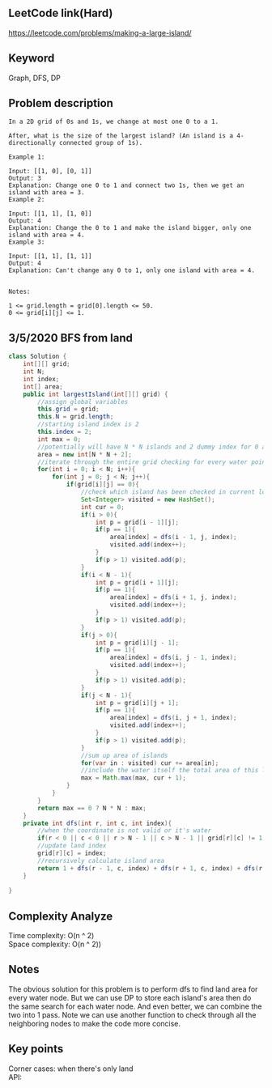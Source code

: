 ## LeetCode link(Hard)
https://leetcode.com/problems/making-a-large-island/

## Keyword
Graph, DFS, DP

## Problem description
```
In a 2D grid of 0s and 1s, we change at most one 0 to a 1.

After, what is the size of the largest island? (An island is a 4-directionally connected group of 1s).

Example 1:

Input: [[1, 0], [0, 1]]
Output: 3
Explanation: Change one 0 to 1 and connect two 1s, then we get an island with area = 3.
Example 2:

Input: [[1, 1], [1, 0]]
Output: 4
Explanation: Change the 0 to 1 and make the island bigger, only one island with area = 4.
Example 3:

Input: [[1, 1], [1, 1]]
Output: 4
Explanation: Can't change any 0 to 1, only one island with area = 4.
 

Notes:

1 <= grid.length = grid[0].length <= 50.
0 <= grid[i][j] <= 1.
```
## 3/5/2020 BFS from land

```java
class Solution {
    int[][] grid;
    int N;
    int index;
    int[] area;
    public int largestIsland(int[][] grid) {
        //assign global variables
        this.grid = grid;
        this.N = grid.length;
        //starting island index is 2
        this.index = 2;
        int max = 0;
        //potentially will have N * N islands and 2 dummy index for 0 and 1
        area = new int[N * N + 2];
        //iterate through the entire grid checking for every water point's potential island area while marking sizes of islands
        for(int i = 0; i < N; i++){
            for(int j = 0; j < N; j++){
                if(grid[i][j] == 0){
                    //check which island has been checked in current loop
                    Set<Integer> visited = new HashSet();
                    int cur = 0;
                    if(i > 0){
                        int p = grid[i - 1][j];
                        if(p == 1){
                            area[index] = dfs(i - 1, j, index);
                            visited.add(index++);
                        } 
                        if(p > 1) visited.add(p);
                    }
                    if(i < N - 1){
                        int p = grid[i + 1][j];
                        if(p == 1){
                            area[index] = dfs(i + 1, j, index);
                            visited.add(index++);
                        } 
                        if(p > 1) visited.add(p);
                    }
                    if(j > 0){
                        int p = grid[i][j - 1];
                        if(p == 1){
                            area[index] = dfs(i, j - 1, index);
                            visited.add(index++);
                        } 
                        if(p > 1) visited.add(p);
                    }
                    if(j < N - 1){
                        int p = grid[i][j + 1];
                        if(p == 1){
                            area[index] = dfs(i, j + 1, index);
                            visited.add(index++);
                        } 
                        if(p > 1) visited.add(p);
                    }
                    //sum up area of islands
                    for(var in : visited) cur += area[in];
                    //include the water itself the total area of this land is cur + 1
                    max = Math.max(max, cur + 1);
                }
            }
        }
        return max == 0 ? N * N : max;
    }
    private int dfs(int r, int c, int index){
        //when the coordinate is not valid or it's water
        if(r < 0 || c < 0 || r > N - 1 || c > N - 1 || grid[r][c] != 1) return 0;
        //update land index
        grid[r][c] = index;
        //recursively calculate island area
        return 1 + dfs(r - 1, c, index) + dfs(r + 1, c, index) + dfs(r, c - 1, index) + dfs(r, c + 1, index);
    }
    
}
```

## Complexity Analyze
Time complexity: O(n ^ 2)\
Space complexity: O(n ^ 2))

## Notes
The obvious solution for this problem is to perform dfs to find land area for every water node. But we can use DP to store each island's area then do the same search for each water node. And even better, we can combine the two into 1 pass. Note we can use another function to check through all the neighboring nodes to make the code more concise.

## Key points
Corner cases: when there's only land\
API: